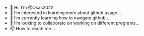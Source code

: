 - 👋 Hi, I’m @Osas2022
- 👀 I’m interested in learning more about github usage...
- 🌱 I’m currently learning how to navigate github...
- 💞️ I’m looking to collaborate on working on different programs...
- 📫 How to reach me ...

<!---
Osas2022/Osas2022 is a ✨ special ✨ repository because its `README.md` (this file) appears on your GitHub profile.
You can click the Preview link to take a look at your changes.
--->
